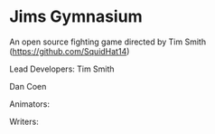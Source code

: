 # Jims Gymnasium

An open source fighting game directed by Tim Smith (https://github.com/SquidHat14)

Lead Developers:
Tim Smith

Dan Coen

Animators:

Writers:

